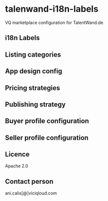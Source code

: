 # talenwand-i18n-labels
VQ marketplace configuration for TalentWand.de

## i18n Labels
## Listing categories
## App design config
## Pricing strategies
## Publishing strategy
## Buyer profile configuration
## Seller profile configuration

## Licence
Apache 2.0

## Contact person
ani.calis[@]viciqloud.com